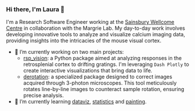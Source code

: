 ### Hi there, I'm Laura 👋

I'm a Research Software Engineer working at the [Sainsbury Wellcome Centre](https://www.sainsburywellcome.org/web/) in collaboration with the Margrie Lab. My day-to-day work involves developing innovative tools to analyze and visualize calcium imaging data, providing insights into the intricacies of the mouse visual cortex.

- 🔭 I’m currently working on two main projects:
  * [rsp_vision](https://github.com/neuroinformatics-unit/rsp-vision): a Python package aimed at analyzing responses in the retrosplenial cortex to drifting gratings. I'm leveraging `Dash Plotly` to create interactive visualizations that bring data to life.
  * [derotation](https://github.com/neuroinformatics-unit/derotation): a specialized package designed to correct images acquired through 3-photon microscopes. This tool meticulously rotates line-by-line images to counteract sample rotation, ensuring precise analysis.
- 🌱 I’m currently learning [dataviz](https://www.amazon.com/Truthful-Art-Data-Charts-Communication/dp/0321934075), [statistics](https://ocw.mit.edu/courses/6-041-probabilistic-systems-analysis-and-applied-probability-fall-2010/pages/syllabus/) and [painting](https://artacademy.ac.uk/painting-classes/).

